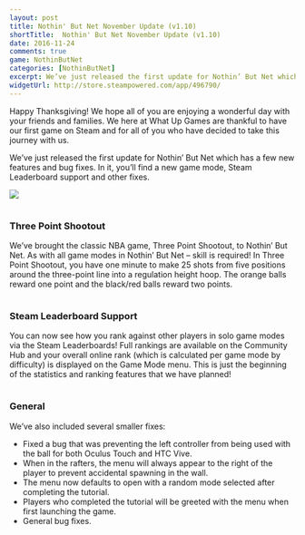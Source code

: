 ```yaml
---
layout: post
title: Nothin' But Net November Update (v1.10)
shortTitle:  Nothin' But Net November Update (v1.10)
date: 2016-11-24
comments: true
game: NothinButNet
categories: [NothinButNet]
excerpt: We’ve just released the first update for Nothin’ But Net which has a few new features and bug fixes. In it, you’ll find a new game mode, Steam Leaderboard support and other fixes... 
widgetUrl: http://store.steampowered.com/app/496790/
---
```


Happy Thanksgiving! We hope all of you are enjoying a wonderful day with your friends and families. We here at What Up Games are thankful to have our first game on Steam and for all of you who have decided to take this journey with us. 

We’ve just released the first update for Nothin’ But Net which has a few new features and bug fixes. In it, you’ll find a new game mode, Steam Leaderboard support and other fixes. 

<img src="{{site.base}}/NothinButNet/2016-11-24/post.png" class="img-responsive img-thumbnail" />

<br/>
<h3 style="padding-top:15px;">Three Point Shootout </h3>
We’ve brought the classic NBA game, Three Point Shootout, to Nothin’ But Net. As with all game modes in Nothin’ But Net – skill is required! In Three Point Shootout, you have one minute to make 25 shots from five positions around the three-point line into a regulation height hoop. The orange balls reward one point and the black/red balls reward two points. 

<h3 style="padding-top:15px;">Steam Leaderboard Support </h3>
You can now see how you rank against other players in solo game modes via the Steam Leaderboards! Full rankings are available on the Community Hub and your overall online rank (which is calculated per game mode by difficulty) is displayed on the Game Mode menu. This is just the beginning of the statistics and ranking features that we have planned! 

<h3 style="padding-top:15px;">General </h3>
We’ve also included several smaller fixes: 

<ul>
<li>Fixed a bug that was preventing the left controller from being used with the ball for both Oculus Touch and HTC Vive. </li>
<li>When in the rafters, the menu will always appear to the right of the player to prevent accidental spawning in the wall. </li>
<li>The menu now defaults to open with a random mode selected after completing the tutorial. </li>
<li>Players who completed the tutorial will be greeted with the menu when first launching the game. </li>
<li>General bug fixes.</li>
</ul>